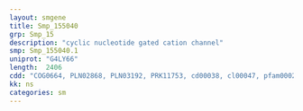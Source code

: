 ```yaml
---
layout: smgene
title: Smp_155040
grp: Smp_15
description: "cyclic nucleotide gated cation channel"
smp: Smp_155040.1
uniprot: "G4LY66"
length:  2406
cdd: "COG0664, PLN02868, PLN03192, PRK11753, cd00038, cl00047, pfam00027, pfam00520, smart00100"
kk: ns
categories: sm
---
```

